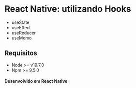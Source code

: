 # React Native: utilizando Hooks

 - useState
 - useEffect
 - useReducer
 - useMemo

## Requisitos
 -  Node >= v19.7.0
 -  Npm >= 9.5.0

#### Desenvolvido em **React Native**


